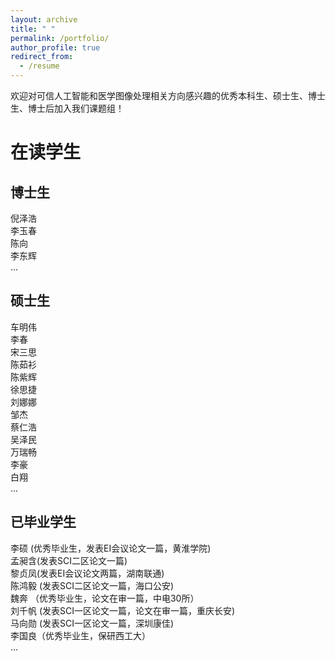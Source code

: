 ```yaml
---
layout: archive
title: " "
permalink: /portfolio/
author_profile: true
redirect_from:
  - /resume
---
```

欢迎对可信人工智能和医学图像处理相关方向感兴趣的优秀本科生、硕士生、博士生、博士后加入我们课题组！

# 在读学生 
## 博士生
倪泽浩\
李玉春\
陈向\
李东辉\
...

## 硕士生
车明伟\
李春\
宋三思\
陈茹衫\
陈紫辉\
徐思捷\
刘娜娜\
邹杰\
蔡仁浩\
吴泽民\
万瑞畅\
李豪\
白翔\
...

## 已毕业学生
李硕 (优秀毕业生，发表EI会议论文一篇，黄淮学院)\
孟昶含(发表SCI二区论文一篇)\
黎贞凤(发表EI会议论文两篇，湖南联通)\
陈鸿毅 (发表SCI二区论文一篇，海口公安)\
魏奔 （优秀毕业生，论文在审一篇，中电30所）\
刘千帆 (发表SCI一区论文一篇，论文在审一篇，重庆长安)\
马向勋 (发表SCI一区论文一篇，深圳康佳)\
李国良（优秀毕业生，保研西工大）\
...

